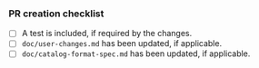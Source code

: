 <!-- Description of the changes. -->

### PR creation checklist
- [ ] A test is included, if required by the changes.
- [ ] `doc/user-changes.md` has been updated, if applicable.
- [ ] `doc/catalog-format-spec.md` has been updated, if applicable.
